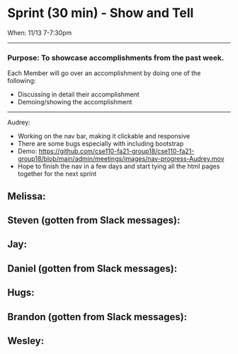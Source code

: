 # Sprint (30 min) - Show and Tell  
When: 11/13 7-7:30pm  
  
---
  
### Purpose: To showcase accomplishments from the past week.  
  
Each Member will go over an accomplishment by doing one of the following:
- Discussing in detail their accomplishment
- Demoing/showing the accomplishment
  
---
  
Audrey:
- Working on the nav bar, making it clickable and responsive
- There are some bugs especially with including bootstrap
- Demo: https://github.com/cse110-fa21-group18/cse110-fa21-group18/blob/main/admin/meetings/images/nav-progress-Audrey.mov
- Hope to finish the nav in a few days and start tying all the html pages together for the next sprint
  
Melissa:
- 
  
Steven (gotten from Slack messages):
- 
  
Jay:
- 
   
Daniel (gotten from Slack messages):
- 
  
Hugs:
- 
  
Brandon (gotten from Slack messages):
- 
  
Wesley:
- 
  
  
  

